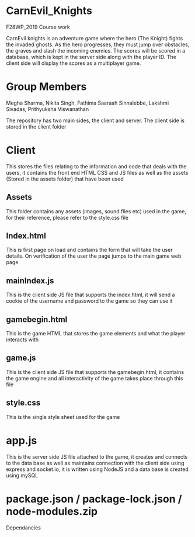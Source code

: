 # CarnEvil_Knights
F28WP_2019 Course work 

CarnEvil knights is an adventure game where the hero (The Knight) fights the invaded ghosts. As the hero progresses, they must jump over obstacles, the graves and slash the incoming enemies. The scores will be scored in a database, which is kept in the server side along with the player ID. The client side will display the scores as a multiplayer game. 

# Group Members
Megha Sharma, Nikita Singh, Fathima Saaraah Sinnalebbe, Lakshmi Sivadas, Prithyuksha Viswanathan

The repository has two main sides, the client and server. The client side is stored in the client folder

# Client
This stores the files relating to the information and code that deals with the users, it contains the front end HTML CSS and JS files as well as the assets (Stored in the assets folder) that have been used

## Assets
This folder contains any assets (images, sound files etc) used in the game, for their reference, please refer to the style.css file

## Index.html
This is first page on load and contains the form that will take the user details. 
On verification of the user the page jumps to the main game web page

## mainIndex.js
This is the client side JS file that supports the index.html, it will send a cookie of the username and password to the game so they can use it 

## gamebegin.html
This is the game HTML that stores the game elements and what the player interacts with

## game.js
This is the client side JS file that supports the gamebegin.html, it contains the game engine and all interactivity of the game takes place through this file

## style.css
This is the single style sheet used for the game 

# app.js
This is the server side JS file attached to the game, it creates and connects to the data base as well as maintains connection with the client side using express and socket.io, it is written using NodeJS and a data base is created using mySQL

# package.json / package-lock.json / node-modules.zip
Dependancies
